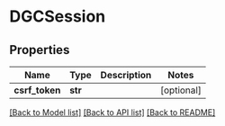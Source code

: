 # DGCSession

## Properties
Name | Type | Description | Notes
------------ | ------------- | ------------- | -------------
**csrf_token** | **str** |  | [optional] 

[[Back to Model list]](../README.md#documentation-for-models) [[Back to API list]](../README.md#documentation-for-api-endpoints) [[Back to README]](../README.md)


